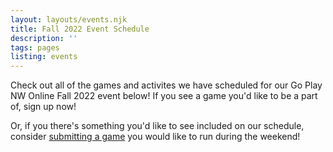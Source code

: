 ```yaml
---
layout: layouts/events.njk
title: Fall 2022 Event Schedule
description: ''
tags: pages
listing: events
---
```


Check out all of the games and activites we have scheduled for our Go Play NW Online Fall 2022 event below! If you see a game you'd like to be a part of, sign up now!

Or, if you there's something you'd like to see included on our schedule, consider [submitting a game](/run-an-event) you would like to run during the weekend!